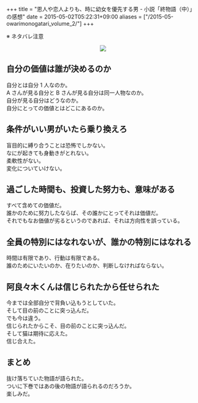+++
title = "恩人や恋人よりも、時に幼女を優先する男 - 小説「終物語（中）」の感想"
date = 2015-05-02T05:22:31+09:00
aliases = ["/2015-05-owarimonogatari_volume_2/"]
+++

※ ネタバレ注意

<div style="text-align: center;">
<a href="http://www.amazon.co.jp/gp/product/4062838613/ref=as_li_ss_il?ie=UTF8&camp=247&creative=7399&creativeASIN=4062838613&linkCode=as2&tag=5000164-22"><img border="0" src="http://ws-fe.amazon-adsystem.com/widgets/q?_encoding=UTF8&ASIN=4062838613&Format=_SL250_&ID=AsinImage&MarketPlace=JP&ServiceVersion=20070822&WS=1&tag=5000164-22" ></a><img src="http://ir-jp.amazon-adsystem.com/e/ir?t=5000164-22&l=as2&o=9&a=4062838613" width="1" height="1" border="0" alt="" style="border:none !important; margin:0px !important;" />
</div>

## 自分の価値は誰が決めるのか

自分とは自分 1 人なのか。  
A さんが見る自分と B さんが見る自分は同一人物なのか。  
自分が見る自分はどうなのか。  
自分にとっての価値とはどこにあるのか。

## 条件がいい男がいたら乗り換えろ

盲目的に縛り合うことは恐怖でしかない。  
なにが起きても身動きがとれない。  
柔軟性がない。  
変化についていけない。

## 過ごした時間も、投資した努力も、意味がある

すべて含めての価値だ。  
誰かのために努力したならば、その誰かにとってそれは価値だ。  
それでもなお価値が劣るというのであれば、それは方向性を誤っている。

## 全員の特別にはなれないが、誰かの特別にはなれる

時間は有限であり、行動は有限である。  
誰のためにいたいのか、在りたいのか、判断しなければならない。

## 阿良々木くんは信じられたから任せられた

今までは全部自分で背負い込もうとしていた。  
そして目の前のことに突っ込んだ。  
でも今は違う。  
信じられたからこそ、目の前のことに突っ込んだ。  
そして猫は期待に応えた。  
信じ合えた。

## まとめ

抜け落ちていた物語が語られた。  
ついに下巻ではあの後の物語が語られるのだろうか。  
楽しみだ。
